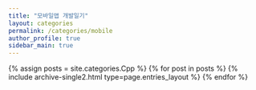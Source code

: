 ```yaml
---
title: "모바일앱 개발일기"
layout: categories
permalink: /categories/mobile
author_profile: true
sidebar_main: true
---
```



{% assign posts = site.categories.Cpp %}
{% for post in posts %} {% include archive-single2.html type=page.entries_layout %} {% endfor %}
